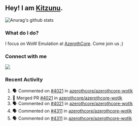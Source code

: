 ## Hey! I am [Kitzunu](https://Github.com/Kitzunu).

![Anurag's github stats](https://github-readme-stats.kitzunu.vercel.app/api?username=Kitzunu&show_icons=true)

### What do I do?

I focus on WoW Emulation at [AzerothCore](https://Github.com/AzerothCore). Come join us ;)

### Connect with me
[![](https://img.shields.io/badge/AzerothCore%20Discord-Connect%20with%20me!-green)](https://discord.com/invite/gkt4y2x)

### Recent Activity

<!--START_SECTION:activity-->
1. 🗣 Commented on [#4021](https://github.com/azerothcore/azerothcore-wotlk/issues/4021) in [azerothcore/azerothcore-wotlk](https://github.com/azerothcore/azerothcore-wotlk)
2. 🎉 Merged PR [#4021](https://github.com/azerothcore/azerothcore-wotlk/pull/4021) in [azerothcore/azerothcore-wotlk](https://github.com/azerothcore/azerothcore-wotlk)
3. 🗣 Commented on [#4021](https://github.com/azerothcore/azerothcore-wotlk/issues/4021) in [azerothcore/azerothcore-wotlk](https://github.com/azerothcore/azerothcore-wotlk)
4. 🗣 Commented on [#4311](https://github.com/azerothcore/azerothcore-wotlk/issues/4311) in [azerothcore/azerothcore-wotlk](https://github.com/azerothcore/azerothcore-wotlk)
5. 🗣 Commented on [#4311](https://github.com/azerothcore/azerothcore-wotlk/issues/4311) in [azerothcore/azerothcore-wotlk](https://github.com/azerothcore/azerothcore-wotlk)
<!--END_SECTION:activity-->
